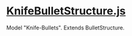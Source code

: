 

<!-- Start datastructures/KnifeBulletStructure.js -->

# [KnifeBulletStructure.js](KnifeBulletStructure.js)

Model "Knife-Bullets". Extends BulletStructure.

<!-- End datastructures/KnifeBulletStructure.js -->

